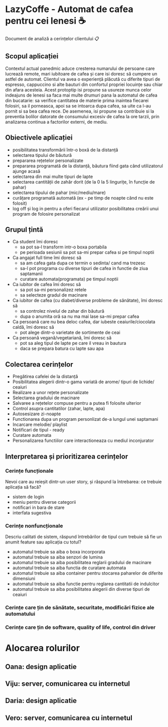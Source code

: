 # LazyCoffe - Automat de cafea pentru cei lenesi :coffee:
Document de analiză a cerințelor clientului :clipboard:

## Scopul aplicației
Contextul actual panedmic aduce cresterea numarului de persoane care lucrează remote, mari iubitoare de cafea și care isi doresc să cumpere un astfel de automat. Clientul va avea o experiență plăcută cu diferite tipuri de espresso, cappuccino si alte bauturi din confortul propriei locuințe sau chiar din afara acesteia. Acest protoptip isi propune sa usureze munca celor indeajuns de lenesi sa faca mai multe drumuri pana la automatul de cafea din bucatarie: sa verifice cantitatea de materie prima inaintea fiecarei folosiri, sa il porneasca, apoi sa se intoarca dupa cafea, sa uite ca l-au pornit si sa bea cafea rece. De asemenea, isi propune sa contribuie si la preventia bolilor datorate de consumului excesiv de cafea la ore tarzii, prin analizarea continua a factorilor externi, de mediu. 
 
## Obiectivele aplicației
- posibilitatea transformării într-o boxă de la distanță
- selectarea tipului de băutură 
- prepararea rețetelor personalizate
- prepararea programată de la distanță, băutura fiind gata când utilizatorul ajunge acasă
- selectarea din mai multe tipuri de lapte
- selectarea cantității de zahăr dorit (de la 0 la 5 lingurițe, în funcție de pahar)
- selectarea tipului de pahar (mic/mediu/mare)
- curățare programată automată (ex - pe timp de noapte când nu este folosit) 
- log off și log in pentru a oferi fiecarui utilizator posibilitatea creării unui program de folosire personalizat

## Grupul țintă
- Ca student îmi doresc
  - sa pot sa-l transform intr-o boxa portabila
  - pe perioada sesiunii sa pot sa-mi prepar cafea si pe timpul noptii
- Ca angajat full time îmi doresc să
  - sa am cafea gata dupa ce termin o sedinta/ cand ma trezesc
  - sa-l pot programa cu diverse tipuri de cafea in functie de ziua saptamanii
  - curatare automata(programata) pe timpul noptii
- Ca iubitor de cafea îmi doresc să
  - sa pot sa-mi personalizez retele
  - sa selecteze gradul de macinare
- Ca iubitor de cafea (cu diabet/diverse probleme de sănătate), îmi doresc să
  - sa controlez nivelul de zahar din băutură
  - dupa o anumita oră sa nu ma mai lase sa-mi prepar cafea 
- Ca persoană care nu bea deloc cafea, dar iubeste ceaiurile/ciocolata caldă, îmi doresc să
  - pot alege dintr-o varietate de sortimente de ceai
- Ca persoană vegană/vegetariană, îmi doresc să
  - pot sa aleg tipul de lapte pe care il vreau in bautura
  - daca se prepara batura cu lapte sau apa

## Colectarea cerințelor
- Pregătirea cafelei de la distanță 
- Posibilitatea alegerii dintr-o gama variată de arome/ tipuri de lichide/ ceaiuri
- Realizare a unor rețete personalizate 
- Selectarea gradului de macinare 
- Salvaree a rețetelor compuse pentru a putea fi folosite ulterior
- Control asupra cantitatilor (zahar, lapte, apa)
- Autosesizare zi-noapte
- Functionarea dupa un program personlizat de-a lungul unei saptamani
- Incarcare melodie/ playlist 
- Notificari de tipul - ready
- Curatare automata
- Personalizarea functiilor care interactioneaza cu mediul inconjurator

## Interpretarea și prioritizarea cerințelor 

### Cerințe funcționale
Nevoi care au reieșit dintr-un user story, și răspund la întrebarea: ce trebuie aplicația să facă?

- sistem de login
- meniu pentru diverse categorii
- notificari in bara de stare
- interfata sugestiva
 
### Cerințe nonfuncționale
Descriu calitati de sistem, răspund întrebărilor de tipul cum trebuie să fie un anumit feature sau aplicația cu totul?

- automatul trebuie sa aiba o boxa incorporata
- automatul trebuie sa aiba senzori de lumina
- automatul trebuie sa aiba posibilitatea reglarii gradului de macinare
- automatul trebuie sa aiba functia de curatare automata
- automatul trebuie sa aiba container pentru stocarea paharelor de diferite dimensiuni
- automatul trebuie sa aiba functie pentru reglarea cantitatii de indulcitor
- automatul trebuie sa aiba posibilitatea alegerii din diverse tipuri de ceaiuri

### Cerințe care țin de sănătate, securitate, modificări fizice ale automatului

### Cerințe care țin de software, quality of life, control din driver

# Alocarea rolurilor
## Oana: design aplicatie
## Viju: server, comunicarea cu internetul
## Daria: design aplicatie
## Vero: server, comunicarea cu internetul
